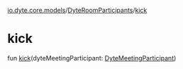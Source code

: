 [io.dyte.core.models](../index.md)/[DyteRoomParticipants](index.md)/[kick](kick.md)

# kick


fun [kick](kick.md)(dyteMeetingParticipant: [DyteMeetingParticipant](../-dyte-meeting-participant/index.md))
